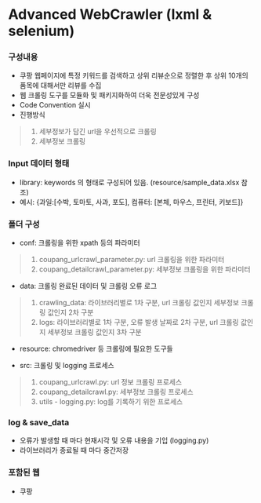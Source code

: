 # Advanced WebCrawler (lxml & selenium)

### 구성내용
 - 쿠팡 웹페이지에 특정 키워드를 검색하고 상위 리뷰순으로 정렬한 후 상위 10개의 품목에 대해서만 리뷰를 수집
 - 웹 크롤링 도구를 모듈화 및 패키지화하여 더욱 전문성있게 구성
 - Code Convention 실시
 - 진행방식
  > 1) 세부정보가 담긴 url을 우선적으로 크롤링
  > 2) 세부정보 크롤링

### Input 데이터 형태
 - library: keywords 의 형태로 구성되어 있음. (resource/sample_data.xlsx 참조)
 - 예시: {과일:[수박, 토마토, 사과, 포도], 컴퓨터: [본체, 마우스, 프린터, 키보드]}

### 폴더 구성
 - conf: 크롤링을 위한 xpath 등의 파라미터
  > 1) coupang_urlcrawl_parameter.py: url 크롤링을 위한 파라미터
  > 2) coupang_detailcrawl_parameter.py: 세부정보 크롤링을 위한 파라미터
  
 - data: 크롤링 완료된 데이터 및 크롤링 오류 로그
  > 1) crawling_data: 라이브러리별로 1차 구분, url 크롤링 값인지 세부정보 크롤링 값인지 2차 구분
  > 2) logs: 라이브러리별로 1차 구분, 오류 발생 날짜로 2차 구분, url 크롤링 값인지 세부정보 크롤링 값인지 3차 구분

 - resource: chromedriver 등 크롤링에 필요한 도구들

 - src: 크롤링 및 logging 프로세스
  > 1) coupang_urlcrawl.py: url 정보 크롤링 프로세스
  > 2) coupang_detailcrawl.py: 세부정보 크롤링 프로세스
  > 3) utils - logging.py: log를 기록하기 위한 프로세스

### log & save_data
 - 오류가 발생할 때 마다 현재시각 및 오류 내용을 기입 (logging.py)
 - 라이브러리가 종료될 때 마다 중간저장

### 포함된 웹
 - 쿠팡
